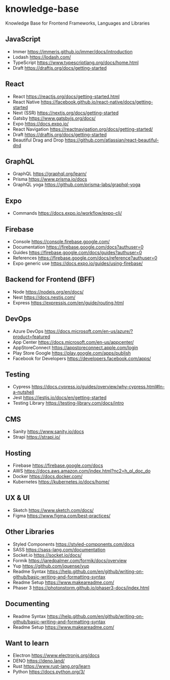 # knowledge-base
Knowledge Base for Frontend Frameworks, Languages and Libraries

## JavaScript
- Immer https://immerjs.github.io/immer/docs/introduction
- Lodash https://lodash.com/
- TypeScript https://www.typescriptlang.org/docs/home.html
- Draft https://draftjs.org/docs/getting-started

## React

- React https://reactjs.org/docs/getting-started.html
- React Native https://facebook.github.io/react-native/docs/getting-started
- Next (SSR) https://nextjs.org/docs/getting-started
- Gatsby https://www.gatsbyjs.org/docs/
- Expo https://docs.expo.io/
- React Navigation https://reactnavigation.org/docs/getting-started/
- Draft https://draftjs.org/docs/getting-started
- Beautiful Drag and Drop https://github.com/atlassian/react-beautiful-dnd

## GraphQL

- GraphQL https://graphql.org/learn/
- Prisma https://www.prisma.io/docs
- GraphQL yoga https://github.com/prisma-labs/graphql-yoga

## Expo
- Commands https://docs.expo.io/workflow/expo-cli/

## Firebase
- Console https://console.firebase.google.com/
- Documentation https://firebase.google.com/docs?authuser=0
- Guides https://firebase.google.com/docs/guides?authuser=0
- References https://firebase.google.com/docs/reference?authuser=0
- Expo generic use https://docs.expo.io/guides/using-firebase/

## Backend for Frontend (BFF)

- Node https://nodejs.org/en/docs/
- Nest https://docs.nestjs.com/
- Express https://expressjs.com/en/guide/routing.html

## DevOps

- Azure DevOps https://docs.microsoft.com/en-us/azure/?product=featured
- App Center https://docs.microsoft.com/en-us/appcenter/
- AppStoreConnect https://appstoreconnect.apple.com/login
- Play Store Google https://play.google.com/apps/publish
- Facebook for Developers https://developers.facebook.com/apps/

## Testing

- Cypress https://docs.cypress.io/guides/overview/why-cypress.html#In-a-nutshell
- Jest https://jestjs.io/docs/en/getting-started
- Testing Library https://testing-library.com/docs/intro

## CMS

- Sanity https://www.sanity.io/docs
- Strapi https://strapi.io/

## Hosting

- Firebase https://firebase.google.com/docs
- AWS https://docs.aws.amazon.com/index.html?nc2=h_ql_doc_do
- Docker https://docs.docker.com/
- Kubernetes https://kubernetes.io/docs/home/

## UX & UI

- Sketch https://www.sketch.com/docs/
- Figma https://www.figma.com/best-practices/

## Other Libraries

- Styled Components https://styled-components.com/docs
- SASS https://sass-lang.com/documentation
- Socket.io https://socket.io/docs/
- Formik https://jaredpalmer.com/formik/docs/overview
- Yup https://github.com/jquense/yup
- Readme Syntax https://help.github.com/en/github/writing-on-github/basic-writing-and-formatting-syntax
- Readme Setup https://www.makeareadme.com/
- Phaser 3 https://photonstorm.github.io/phaser3-docs/index.html

## Documenting
- Readme Syntax https://help.github.com/en/github/writing-on-github/basic-writing-and-formatting-syntax
- Readme Setup https://www.makeareadme.com/

## Want to learn

- Electron https://www.electronjs.org/docs
- DENO https://deno.land/
- Rust https://www.rust-lang.org/learn
- Python https://docs.python.org/3/

